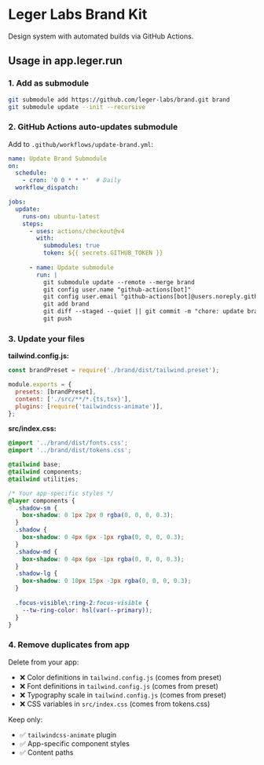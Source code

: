 # Leger Labs Brand Kit

Design system with automated builds via GitHub Actions.

## Usage in app.leger.run

### 1. Add as submodule
```bash
git submodule add https://github.com/leger-labs/brand.git brand
git submodule update --init --recursive
```

### 2. GitHub Actions auto-updates submodule

Add to `.github/workflows/update-brand.yml`:
```yaml
name: Update Brand Submodule
on:
  schedule:
    - cron: '0 0 * * *'  # Daily
  workflow_dispatch:

jobs:
  update:
    runs-on: ubuntu-latest
    steps:
      - uses: actions/checkout@v4
        with:
          submodules: true
          token: ${{ secrets.GITHUB_TOKEN }}
      
      - name: Update submodule
        run: |
          git submodule update --remote --merge brand
          git config user.name "github-actions[bot]"
          git config user.email "github-actions[bot]@users.noreply.github.com"
          git add brand
          git diff --staged --quiet || git commit -m "chore: update brand submodule"
          git push
```

### 3. Update your files

**tailwind.config.js:**
```javascript
const brandPreset = require('./brand/dist/tailwind.preset');

module.exports = {
  presets: [brandPreset],
  content: ['./src/**/*.{ts,tsx}'],
  plugins: [require('tailwindcss-animate')],
};
```

**src/index.css:**
```css
@import '../brand/dist/fonts.css';
@import '../brand/dist/tokens.css';

@tailwind base;
@tailwind components;
@tailwind utilities;

/* Your app-specific styles */
@layer components {
  .shadow-sm {
    box-shadow: 0 1px 2px 0 rgba(0, 0, 0, 0.3);
  }
  .shadow {
    box-shadow: 0 4px 6px -1px rgba(0, 0, 0, 0.3);
  }
  .shadow-md {
    box-shadow: 0 4px 6px -1px rgba(0, 0, 0, 0.3);
  }
  .shadow-lg {
    box-shadow: 0 10px 15px -3px rgba(0, 0, 0, 0.3);
  }
  
  .focus-visible\:ring-2:focus-visible {
    --tw-ring-color: hsl(var(--primary));
  }
}
```

### 4. Remove duplicates from app

Delete from your app:
- ❌ Color definitions in `tailwind.config.js` (comes from preset)
- ❌ Font definitions in `tailwind.config.js` (comes from preset)
- ❌ Typography scale in `tailwind.config.js` (comes from preset)
- ❌ CSS variables in `src/index.css` (comes from tokens.css)

Keep only:
- ✅ `tailwindcss-animate` plugin
- ✅ App-specific component styles
- ✅ Content paths
